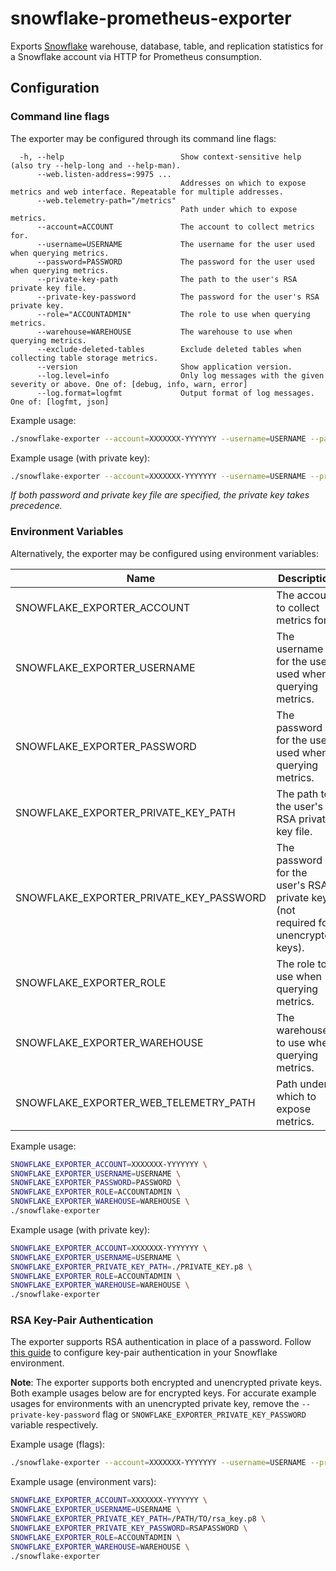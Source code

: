 # snowflake-prometheus-exporter

Exports [Snowflake](www.snowflake.com) warehouse, database, table, and replication statistics for a Snowflake account via HTTP for Prometheus consumption.

## Configuration

### Command line flags

The exporter may be configured through its command line flags:

```
  -h, --help                          Show context-sensitive help (also try --help-long and --help-man).
      --web.listen-address=:9975 ...
                                      Addresses on which to expose metrics and web interface. Repeatable for multiple addresses.
      --web.telemetry-path="/metrics"
                                      Path under which to expose metrics.
      --account=ACCOUNT               The account to collect metrics for.
      --username=USERNAME             The username for the user used when querying metrics.
      --password=PASSWORD             The password for the user used when querying metrics.
      --private-key-path              The path to the user's RSA private key file.
      --private-key-password          The password for the user's RSA private key.
      --role="ACCOUNTADMIN"           The role to use when querying metrics.
      --warehouse=WAREHOUSE           The warehouse to use when querying metrics.
      --exclude-deleted-tables        Exclude deleted tables when collecting table storage metrics.
      --version                       Show application version.
      --log.level=info                Only log messages with the given severity or above. One of: [debug, info, warn, error]
      --log.format=logfmt             Output format of log messages. One of: [logfmt, json]
```

Example usage:

```sh
./snowflake-exporter --account=XXXXXXX-YYYYYYY --username=USERNAME --password=PASSWORD --warehouse=WAREHOUSE --role=ACCOUNTADMIN
```

Example usage (with private key):

```sh
./snowflake-exporter --account=XXXXXXX-YYYYYYY --username=USERNAME --private-key-path=./PRIVATE_KEY.p8 --warehouse=WAREHOUSE --role=ACCOUNTADMIN
```

_If both password and private key file are specified, the private key takes precedence._

### Environment Variables

Alternatively, the exporter may be configured using environment variables:

| Name                                    | Description                                                                      |
| --------------------------------------- | -------------------------------------------------------------------------------- |
| SNOWFLAKE_EXPORTER_ACCOUNT              | The account to collect metrics for.                                              |
| SNOWFLAKE_EXPORTER_USERNAME             | The username for the user used when querying metrics.                            |
| SNOWFLAKE_EXPORTER_PASSWORD             | The password for the user used when querying metrics.                            |
| SNOWFLAKE_EXPORTER_PRIVATE_KEY_PATH     | The path to the user's RSA private key file.                                     |
| SNOWFLAKE_EXPORTER_PRIVATE_KEY_PASSWORD | The password for the user's RSA private key (not required for unencrypted keys). |
| SNOWFLAKE_EXPORTER_ROLE                 | The role to use when querying metrics.                                           |
| SNOWFLAKE_EXPORTER_WAREHOUSE            | The warehouse to use when querying metrics.                                      |
| SNOWFLAKE_EXPORTER_WEB_TELEMETRY_PATH   | Path under which to expose metrics.                                              |

Example usage:

```sh
SNOWFLAKE_EXPORTER_ACCOUNT=XXXXXXX-YYYYYYY \
SNOWFLAKE_EXPORTER_USERNAME=USERNAME \
SNOWFLAKE_EXPORTER_PASSWORD=PASSWORD \
SNOWFLAKE_EXPORTER_ROLE=ACCOUNTADMIN \
SNOWFLAKE_EXPORTER_WAREHOUSE=WAREHOUSE \
./snowflake-exporter
```

Example usage (with private key):

```sh
SNOWFLAKE_EXPORTER_ACCOUNT=XXXXXXX-YYYYYYY \
SNOWFLAKE_EXPORTER_USERNAME=USERNAME \
SNOWFLAKE_EXPORTER_PRIVATE_KEY_PATH=./PRIVATE_KEY.p8 \
SNOWFLAKE_EXPORTER_ROLE=ACCOUNTADMIN \
SNOWFLAKE_EXPORTER_WAREHOUSE=WAREHOUSE \
./snowflake-exporter
```

### RSA Key-Pair Authentication

The exporter supports RSA authentication in place of a password. Follow [this guide](https://docs.snowflake.com/en/user-guide/key-pair-auth) to configure key-pair authentication in your Snowflake environment.

**Note**: The exporter supports both encrypted and unencrypted private keys. Both example usages below are for encrypted keys. For accurate example usages for environments with an unencrypted private key, remove the `--private-key-password` flag or `SNOWFLAKE_EXPORTER_PRIVATE_KEY_PASSWORD` variable respectively.

Example usage (flags):

```sh
./snowflake-exporter --account=XXXXXXX-YYYYYYY --username=USERNAME --private-key-path=/PATH/TO/rsa_key.p8 --private-key-password=PASSWORD --warehouse=WAREHOUSE --role=ACCOUNTADMIN
```

Example usage (environment vars):

```sh
SNOWFLAKE_EXPORTER_ACCOUNT=XXXXXXX-YYYYYYY \
SNOWFLAKE_EXPORTER_USERNAME=USERNAME \
SNOWFLAKE_EXPORTER_PRIVATE_KEY_PATH=/PATH/TO/rsa_key.p8 \
SNOWFLAKE_EXPORTER_PRIVATE_KEY_PASSWORD=RSAPASSWORD \
SNOWFLAKE_EXPORTER_ROLE=ACCOUNTADMIN \
SNOWFLAKE_EXPORTER_WAREHOUSE=WAREHOUSE \
./snowflake-exporter
```
